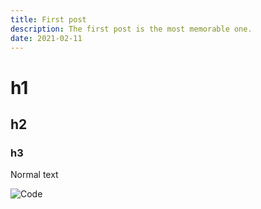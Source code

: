 ```yaml
---
title: First post
description: The first post is the most memorable one.
date: 2021-02-11
---
```


# h1

## h2

### h3

Normal text

![Code](/code.jpg)
